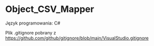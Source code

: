 # Object_CSV_Mapper

Język programowania: C#

Plik .gitignore pobrany z https://github.com/github/gitignore/blob/main/VisualStudio.gitignore

